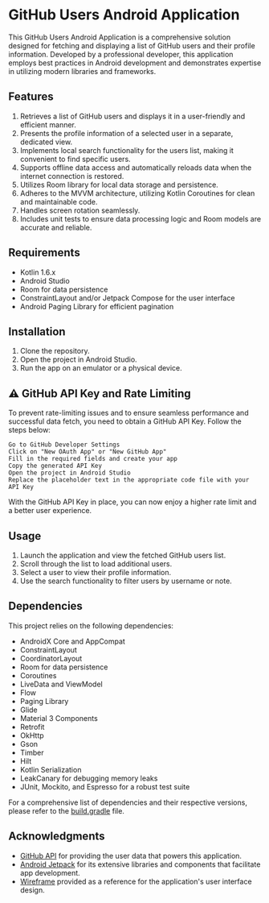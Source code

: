 # GitHub Users Android Application

This GitHub Users Android Application is a comprehensive solution designed for fetching and displaying a list of GitHub users and their profile information. Developed by a professional developer, this application employs best practices in Android development and demonstrates expertise in utilizing modern libraries and frameworks.

## Features

1. Retrieves a list of GitHub users and displays it in a user-friendly and efficient manner.
2. Presents the profile information of a selected user in a separate, dedicated view.
3. Implements local search functionality for the users list, making it convenient to find specific users.
4. Supports offline data access and automatically reloads data when the internet connection is restored.
5. Utilizes Room library for local data storage and persistence.
6. Adheres to the MVVM architecture, utilizing Kotlin Coroutines for clean and maintainable code.
7. Handles screen rotation seamlessly.
8. Includes unit tests to ensure data processing logic and Room models are accurate and reliable.

## Requirements

- Kotlin 1.6.x
- Android Studio
- Room for data persistence
- ConstraintLayout and/or Jetpack Compose for the user interface
- Android Paging Library for efficient pagination

## Installation

1. Clone the repository.
2. Open the project in Android Studio.
3. Run the app on an emulator or a physical device.

## ⚠️ GitHub API Key and Rate Limiting

To prevent rate-limiting issues and to ensure seamless performance and successful data fetch, you need to obtain a GitHub API Key. Follow the steps below:

    Go to GitHub Developer Settings
    Click on "New OAuth App" or "New GitHub App"
    Fill in the required fields and create your app
    Copy the generated API Key
    Open the project in Android Studio
    Replace the placeholder text in the appropriate code file with your API Key

With the GitHub API Key in place, you can now enjoy a higher rate limit and a better user experience.

## Usage

1. Launch the application and view the fetched GitHub users list.
2. Scroll through the list to load additional users.
3. Select a user to view their profile information.
4. Use the search functionality to filter users by username or note.

## Dependencies

This project relies on the following dependencies:

- AndroidX Core and AppCompat
- ConstraintLayout
- CoordinatorLayout
- Room for data persistence
- Coroutines
- LiveData and ViewModel
- Flow
- Paging Library
- Glide
- Material 3 Components
- Retrofit
- OkHttp
- Gson
- Timber
- Hilt
- Kotlin Serialization
- LeakCanary for debugging memory leaks
- JUnit, Mockito, and Espresso for a robust test suite

For a comprehensive list of dependencies and their respective versions, please refer to the [build.gradle](app/build.gradle) file.

## Acknowledgments

* [GitHub API](https://api.github.com) for providing the user data that powers this application.
* [Android Jetpack](https://developer.android.com/jetpack) for its extensive libraries and components that facilitate app development.
* [Wireframe](wireframe.png) provided as a reference for the application's user interface design.
